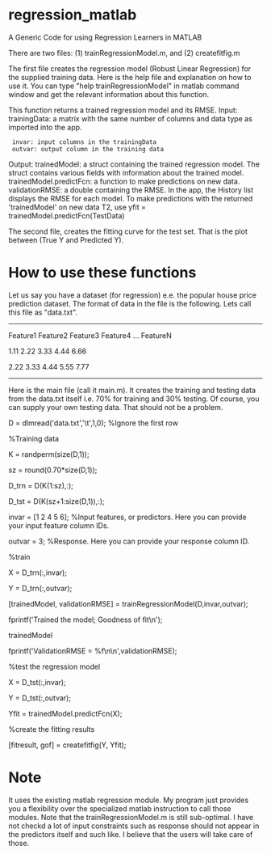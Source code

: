 # regression_matlab
A Generic Code for using Regression Learners in MATLAB

There are two files: (1) trainRegressionModel.m, and (2) createfitfig.m

The first file creates the regression model (Robust Linear Regression) for the supplied training data. Here is the help file and explanation on how to use it. You can type "help trainRegressionModel" in matlab command window and get the relevant information about this function.

This function returns a trained regression model and its RMSE. 
  Input:
     trainingData: a matrix with the same number of columns and data type
      as imported into the app.
     
     invar: input columns in the trainingData
     outvar: output column in the training data
  Output:
    trainedModel: a struct containing the trained regression model. The
      struct contains various fields with information about the trained
      model.
      trainedModel.predictFcn: a function to make predictions on new data.
      validationRMSE: a double containing the RMSE. In the app, the
      History list displays the RMSE for each model.
 To make predictions with the returned 'trainedModel' on new data T2, use
   yfit = trainedModel.predictFcn(TestData)


The second file, creates the fitting curve for the test set. That is the plot between (True Y and Predicted Y).

# How to use these functions

Let us say you have a dataset (for regression) e.e. the popular house price prediction dataset. The format of data in the file is the following. Lets call this file as "data.txt".

__________________________________________________________________________

Feature1      Feature2       Feature3        Feature4 ...   FeatureN

1.11           2.22           3.33            4.44            6.66

2.22           3.33           4.44            5.55            7.77

__________________________________________________________________________


Here is the main file (call it main.m). It creates the training and testing data from the data.txt itself i.e. 70% for training and 30% testing. Of course, you can supply your own testing data. That should not be a problem.


D = dlmread('data.txt','\t',1,0); %Ignore the first row

%Training data

K = randperm(size(D,1));

sz = round(0.70*size(D,1));

D_trn = D(K(1:sz),:);

D_tst = D(K(sz+1:size(D,1)),:);

invar = [1 2 4 5 6]; %Input features, or predictors. Here you can provide your input feature column IDs.

outvar = 3; %Response. Here you can provide your response column ID.


%train

X = D_trn(:,invar);

Y = D_trn(:,outvar);

[trainedModel, validationRMSE] = trainRegressionModel(D,invar,outvar);

fprintf('Trained the model; Goodness of fit\n');

trainedModel

fprintf('ValidationRMSE = %f\n\n',validationRMSE);


%test the regression model

X = D_tst(:,invar);

Y = D_tst(:,outvar);

Yfit = trainedModel.predictFcn(X);


%create the fitting results

[fitresult, gof] = createfitfig(Y, Yfit);


# Note

It uses the existing matlab regression module. My program just provides you a flexibility over the specialized matlab instruction to call those modules. Note that the trainRegressionModel.m is still sub-optimal. I have not checkd a lot of input constraints such as response should not appear in the predictors itself and such like. I believe that the users will take care of those.
